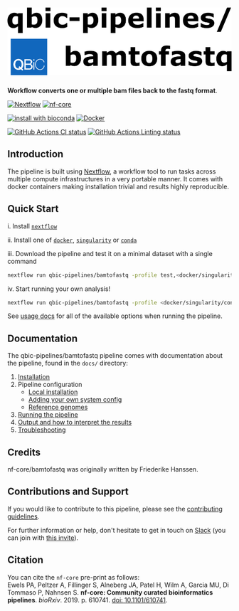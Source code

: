 # ![qbic-pipelines/bamtofastq](docs/images/qbic-pipelines-bamtofastq_logo.png)

**Workflow converts one or multiple bam files back to the fastq format**.

[![Nextflow](https://img.shields.io/badge/nextflow-%E2%89%A50.32.0-brightgreen.svg)](https://www.nextflow.io/)
[![nf-core](https://img.shields.io/badge/nf--core-pipeline-brightgreen.svg)](https://nf-co.re/)

[![install with bioconda](https://img.shields.io/badge/install%20with-bioconda-brightgreen.svg)](http://bioconda.github.io/)
[![Docker](https://img.shields.io/docker/automated/nfcore/bamtofastq.svg)](https://hub.docker.com/r/nfcore/bamtofastq)

[![GitHub Actions CI status](https://github.com/qbic-pipelines/bamtofastq/workflows/nf-core%20CI/badge.svg)](https://github.com/qbic-pipelines/bamtofastq/actions?query=workflow%3A%22qbic-pipelines+CI%22)
[![GitHub Actions Linting status](https://github.com/qbic-pipelines/bamtofastq/workflows/nf-core%20linting/badge.svg)](https://github.com/qbic-pipelines/bamtofastq/actions?query=workflow%3A%22qbic-pipelines+linting%22)
## Introduction

The pipeline is built using [Nextflow](https://www.nextflow.io), a workflow tool to run tasks across multiple compute infrastructures in a very portable manner. It comes with docker containers making installation trivial and results highly reproducible.

## Quick Start

i. Install [`nextflow`](https://nf-co.re/usage/installation)

ii. Install one of [`docker`](https://docs.docker.com/engine/installation/), [`singularity`](https://www.sylabs.io/guides/3.0/user-guide/) or [`conda`](https://conda.io/miniconda.html)

iii. Download the pipeline and test it on a minimal dataset with a single command

```bash
nextflow run qbic-pipelines/bamtofastq -profile test,<docker/singularity/conda>
```

iv. Start running your own analysis!

```bash
nextflow run qbic-pipelines/bamtofastq -profile <docker/singularity/conda> --input '*.bam' 
```

See [usage docs](docs/usage.md) for all of the available options when running the pipeline.

## Documentation

The qbic-pipelines/bamtofastq pipeline comes with documentation about the pipeline, found in the `docs/` directory:

1. [Installation](https://nf-co.re/usage/installation)
2. Pipeline configuration
    * [Local installation](https://nf-co.re/usage/local_installation)
    * [Adding your own system config](https://nf-co.re/usage/adding_own_config)
    * [Reference genomes](https://nf-co.re/usage/reference_genomes)
3. [Running the pipeline](docs/usage.md)
4. [Output and how to interpret the results](docs/output.md)
5. [Troubleshooting](https://nf-co.re/usage/troubleshooting)

<!-- TODO nf-core: Add a brief overview of what the pipeline does and how it works -->

## Credits

nf-core/bamtofastq was originally written by Friederike Hanssen.

## Contributions and Support

If you would like to contribute to this pipeline, please see the [contributing guidelines](.github/CONTRIBUTING.md).

For further information or help, don't hesitate to get in touch on [Slack](https://nfcore.slack.com/channels/nf-core/bamtofastq) (you can join with [this invite](https://nf-co.re/join/slack)).

## Citation

<!-- TODO nf-core: Add citation for pipeline after first release. Uncomment lines below and update Zenodo doi. -->
<!-- If you use  nf-core/bamtofastq for your analysis, please cite it using the following doi: [10.5281/zenodo.XXXXXX](https://doi.org/10.5281/zenodo.XXXXXX) -->

You can cite the `nf-core` pre-print as follows:  
Ewels PA, Peltzer A, Fillinger S, Alneberg JA, Patel H, Wilm A, Garcia MU, Di Tommaso P, Nahnsen S. **nf-core: Community curated bioinformatics pipelines**. *bioRxiv*. 2019. p. 610741. [doi: 10.1101/610741](https://www.biorxiv.org/content/10.1101/610741v1).
